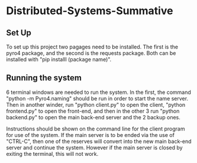 # Distributed-Systems-Summative

## Set Up
To set up this project two pagages need to be installed. The first is the pyro4 package, and the second is the requests package. Both can be installed with "pip installl (package name)".

## Running the system
6 terminal windows are needed to run the system. In the first, the command "python -m Pyro4.naming" should be run in order to start the name server. Then in another winder, run "python client.py" to open the client, "python frontend.py" to open the front-end, and then in the other 3 run "python backend.py" to open the main back-end server and the 2 backup ones. 

Instructions should be shown on the command line for the client program for use of the system. If the main server is to be ended via the use of "CTRL-C", then one of the reserves will convert into the new main back-end server and continue the system. However if the main server is closed by exiting the terminal, this will not work.